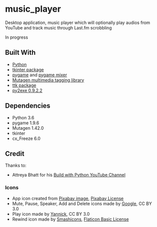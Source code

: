 # music_player

Desktop application, music player which will optionally play audios from YouTube and track music through Last.fm scrobbling

In progress

## Built With

* [Python](https://www.python.org)
* [tkinter package](https://docs.python.org/3.6/library/tkinter.html#module-Tkinter)
* [pygame](https://www.pygame.org/) and [pygame mixer](https://www.pygame.org/docs/ref/mixer.html)
* [Mutagen multimedia tagging library](https://mutagen.readthedocs.io/)
* [ttk package](https://docs.python.org/3.6/library/tkinter.ttk.html)
* [py2exe 0.9.2.2](https://pypi.org/project/py2exe/)

## Dependencies

* Python 3.6
* pygame 1.9.6
* Mutagen 1.42.0
* tkinter
* cx_Freeze 6.0

## Credit

Thanks to:

* Attreya Bhatt for his [Build with Python YouTube Channel](https://www.youtube.com/channel/UCirPbvoHzD78Lnyll6YYUpg/)

### Icons
* App icon created from [Pixabay image](https://pixabay.com/photos/background-retro-disk-vinyl-old-2882485/), [Pixabay License](https://pixabay.com/service/license/)
* Mute, Pause, Speaker, Add and Delete icons made by [Google](https://www.flaticon.com/authors/google), CC BY 3.0
* Play icon made by [Yannick](https://www.flaticon.com/authors/yannick), CC BY 3.0
* Rewind icon made by [Smashicons](https://www.flaticon.com/authors/smashicons), [Flaticon Basic License](https://file000.flaticon.com/downloads/license/license.pdf)




